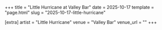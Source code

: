 +++
title = "Little Hurricane at Valley Bar"
date = 2025-10-17
template = "page.html"
slug = "2025-10-17-little-hurricane"

[extra]
artist = "Little Hurricane"
venue = "Valley Bar"
venue_url = ""
+++
